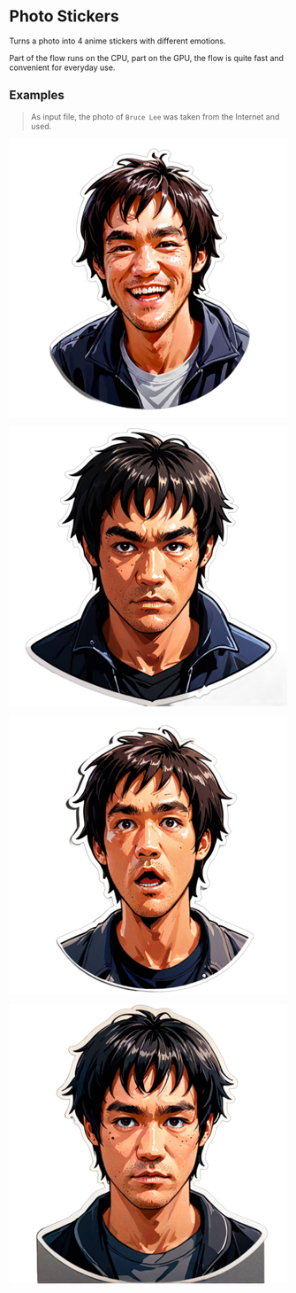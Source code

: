 # Photo Stickers

Turns a photo into 4 anime stickers with different emotions.

Part of the flow runs on the CPU, part on the GPU, the flow is quite fast and convenient for everyday use.

## Examples

>  As input file, the photo of `Bruce Lee` was taken from the Internet and used.

![Image](../FlowsResults/PhotoStickers_1.png)

![Image](../FlowsResults/PhotoStickers_2.png)

![Image](../FlowsResults/PhotoStickers_3.png)

![Image](../FlowsResults/PhotoStickers_4.png)
